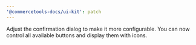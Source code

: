 ```yaml
---
'@commercetools-docs/ui-kit': patch
---
```


Adjust the confirmation dialog to make it more configurable. You can now control all available buttons and display them with icons.
